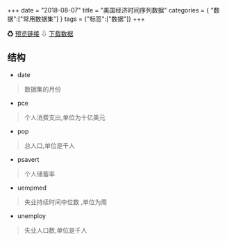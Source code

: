 +++
date = "2018-08-07"
title = "美国经济时间序列数据"
categories = { "数据":["常用数据集"] }
tags = {"标签":["数据"]}
+++

&#9851;&nbsp;[预览链接](/data/economics0807)
&#8681;&nbsp;[下载数据](/download/economics0807)

## 结构
 - date
 >数据集的月份
 - pce
 >个人消费支出,单位为十亿美元
 - pop
 >总人口,单位是千人
 - psavert
 >个人储蓄率
 - uempmed
 >失业持续时间中位数 ,单位为周
 - unemploy
 >失业人口数,单位是千人